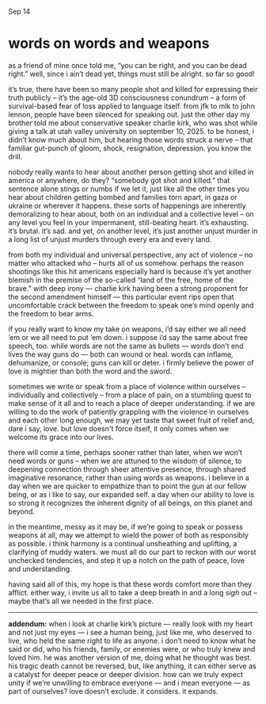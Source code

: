 Sep 14
# words on words and weapons



as a friend of mine once told me, “you can be right, and you can be dead right.” well, since i ain’t dead yet, things must still be alright. so far so good!

it’s true, there have been so many people shot and killed for expressing their truth publicly – it’s the age-old 3D consciousness conundrum – a form of survival-based fear of loss applied to language itself. from jfk to mlk to john lennon, people have been silenced for speaking out. just the other day my brother told me about conservative speaker charlie kirk, who was shot while giving a talk at utah valley university on september 10, 2025. to be honest, i didn’t know much about him, but hearing those words struck a nerve – that familiar gut-punch of gloom, shock, resignation, depression. you know the drill.

nobody really wants to hear about another person getting shot and killed in america or anywhere, do they? “somebody got shot and killed.” that sentence alone stings or numbs if we let it, just like all the other times you hear about children getting bombed and families torn apart, in gaza or ukraine or wherever it happens. these sorts of happenings are inherently demoralizing to hear about, both on an individual and a collective level – on any level you feel in your impermanent, still-beating heart. it’s exhausting. it’s brutal. it’s sad. and yet, on another level, it’s just another unjust murder in a long list of unjust murders through every era and every land.

from both my individual and universal perspective, any act of violence – no matter who attacked who – hurts all of us somehow. perhaps the reason shootings like this hit americans especially hard is because it’s yet another blemish in the premise of the so-called “land of the free, home of the brave.” with deep irony — charlie kirk having been a strong proponent for the second amendment himself — this particular event rips open that uncomfortable crack between the freedom to speak one’s mind openly and the freedom to bear arms.

if you really want to know my take on weapons, i’d say either we all need ’em or we all need to put ’em down. i suppose i’d say the same about free speech, too. while words are not the same as bullets — words don’t end lives the way guns do — both can wound or heal. words can inflame, dehumanize, or console; guns can kill or deter. i firmly believe the power of love is mightier than both the word and the sword.

sometimes we write or speak from a place of violence within ourselves – individually and collectively – from a place of pain, on a stumbling quest to make sense of it all and to reach a place of deeper understanding. if we are willing to do the work of patiently grappling with the violence in ourselves and each other long enough, we may yet taste that sweet fruit of relief and, dare i say, love. but love doesn't force itself, it only comes when we welcome its grace into our lives.

there will come a time, perhaps sooner rather than later, when we won’t need words or guns – when we are attuned to the wisdom of silence, to deepening connection through sheer attentive presence, through shared imaginative resonance, rather than using words as weapons. i believe in a day when we are quicker to empathize than to point the gun at our fellow being, or as i like to say, our expanded self. a day when our ability to love is so strong it recognizes the inherent dignity of all beings, on this planet and beyond.

in the meantime, messy as it may be, if we’re going to speak or possess weapons at all, may we attempt to wield the power of both as responsibly as possible. i think harmony is a continual unsheathing and uplifting, a clarifying of muddy waters. we must all do our part to reckon with our worst unchecked tendencies, and step it up a notch on the path of peace, love and understanding.

having said all of this, my hope is that these words comfort more than they afflict. either way, i invite us all to take a deep breath in and a long *sigh* out – maybe that’s all we needed in the first place.

---

**addendum:** when i look at charlie kirk’s picture — really look with my heart and not just my eyes — i see a human being, just like me, who deserved to live, who held the same right to life as anyone. i don’t need to know what he said or did, who his friends, family, or enemies were, or who truly knew and loved him. he was another version of me, doing what he thought was best. his tragic death cannot be reversed, but, like anything, it can either serve as a catalyst for deeper peace or deeper division. how can we truly expect unity if we’re unwilling to embrace everyone — and i mean everyone — as part of ourselves? love doesn’t exclude. it considers. it expands.